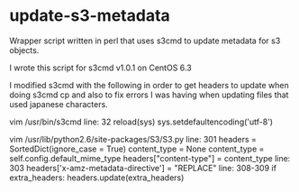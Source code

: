 update-s3-metadata
==================

Wrapper script written in perl that uses s3cmd to update metadata for s3 objects.

I wrote this script for s3cmd v1.0.1 on CentOS 6.3

I modified s3cmd with the following in order to get headers to update when doing s3cmd cp and also to fix errors I was having when updating files that used japanese characters.

vim /usr/bin/s3cmd
line: 32
reload(sys)
sys.setdefaultencoding('utf-8')

vim /usr/lib/python2.6/site-packages/S3/S3.py
line: 301
                headers = SortedDict(ignore_case = True)
                content_type = None
                content_type = self.config.default_mime_type
                headers["content-type"] = content_type
line: 303
                headers['x-amz-metadata-directive'] = "REPLACE" 
line: 308-309
                if extra_headers:
                        headers.update(extra_headers)
